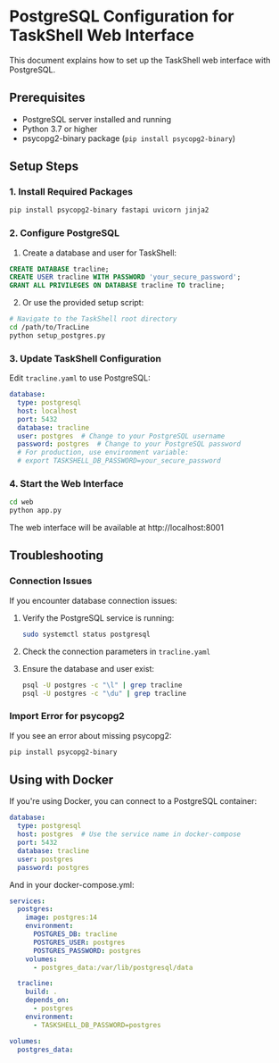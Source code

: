 # PostgreSQL Configuration for TaskShell Web Interface

This document explains how to set up the TaskShell web interface with PostgreSQL.

## Prerequisites

- PostgreSQL server installed and running
- Python 3.7 or higher
- psycopg2-binary package (`pip install psycopg2-binary`)

## Setup Steps

### 1. Install Required Packages

```bash
pip install psycopg2-binary fastapi uvicorn jinja2
```

### 2. Configure PostgreSQL

1. Create a database and user for TaskShell:

```sql
CREATE DATABASE tracline;
CREATE USER tracline WITH PASSWORD 'your_secure_password';
GRANT ALL PRIVILEGES ON DATABASE tracline TO tracline;
```

2. Or use the provided setup script:

```bash
# Navigate to the TaskShell root directory
cd /path/to/TracLine
python setup_postgres.py
```

### 3. Update TaskShell Configuration

Edit `tracline.yaml` to use PostgreSQL:

```yaml
database:
  type: postgresql
  host: localhost
  port: 5432
  database: tracline
  user: postgres  # Change to your PostgreSQL username
  password: postgres  # Change to your PostgreSQL password
  # For production, use environment variable: 
  # export TASKSHELL_DB_PASSWORD=your_secure_password
```

### 4. Start the Web Interface

```bash
cd web
python app.py
```

The web interface will be available at http://localhost:8001

## Troubleshooting

### Connection Issues

If you encounter database connection issues:

1. Verify the PostgreSQL service is running:
   ```bash
   sudo systemctl status postgresql
   ```

2. Check the connection parameters in `tracline.yaml`

3. Ensure the database and user exist:
   ```bash
   psql -U postgres -c "\l" | grep tracline
   psql -U postgres -c "\du" | grep tracline
   ```

### Import Error for psycopg2

If you see an error about missing psycopg2:

```bash
pip install psycopg2-binary
```

## Using with Docker

If you're using Docker, you can connect to a PostgreSQL container:

```yaml
database:
  type: postgresql
  host: postgres  # Use the service name in docker-compose
  port: 5432
  database: tracline
  user: postgres
  password: postgres
```

And in your docker-compose.yml:

```yaml
services:
  postgres:
    image: postgres:14
    environment:
      POSTGRES_DB: tracline
      POSTGRES_USER: postgres
      POSTGRES_PASSWORD: postgres
    volumes:
      - postgres_data:/var/lib/postgresql/data

  tracline:
    build: .
    depends_on:
      - postgres
    environment:
      - TASKSHELL_DB_PASSWORD=postgres

volumes:
  postgres_data:
```